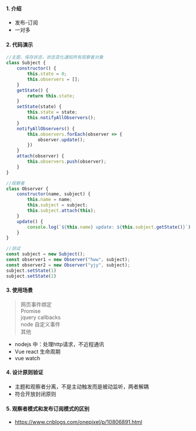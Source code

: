 #### 1. 介绍
- 发布-订阅
- 一对多
#### 2. 代码演示
```js
//主题，保存状态，状态变化通知所有观察者对象
class Subject {
    constructor() {
        this.state = 0;
        this.observers = [];
    }
    getState() {
        return this.state;
    }
    setState(state) {
        this.state = state;
        this.notifyAllObservers();
    }
    notifyAllObservers() {
        this.observers.forEach(observer => {
            observer.update();
        })
    }
    attach(observer) {
        this.observers.push(observer);
    }
}

//观察者
class Observer {
    constructor(name, subject) {
        this.name = name;
        this.subject = subject;
        this.subject.attach(this);
    }
    update() {
        console.log(`${this.name} update: ${this.subject.getState()}`)
    }
}

//测试
const subject = new Subject();
const observer1 = new Observer("hww", subject);
const observer2 = new Observer("yjy", subject);
subject.setState(1)
subject.setState(2)

```

#### 3. 使用场景
> 网页事件绑定  
> Promise  
> jquery  callbacks  
> node 自定义事件  
> 其他  
- nodejs 中：处理http请求，不近程通讯
- Vue react 生命周期
- vue watch

#### 4. 设计原则验证
- 主题和观察者分离，不是主动触发而是被动监听，两者解耦
- 符合开放封闭原则

#### 5. 观察者模式和发布订阅模式的区别
- <https://www.cnblogs.com/onepixel/p/10806891.html>
